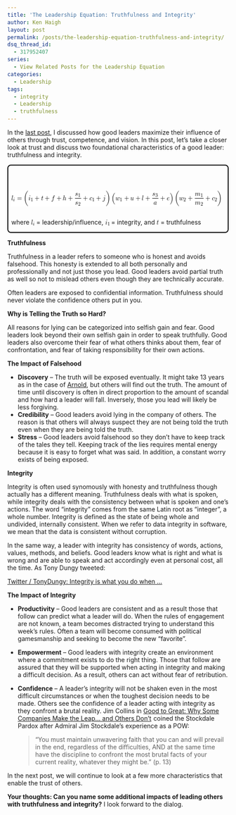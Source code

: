 ```yaml
---
title: 'The Leadership Equation: Truthfulness and Integrity'
author: Ken Haigh
layout: post
permalink: /posts/the-leadership-equation-truthfulness-and-integrity/
dsq_thread_id:
  - 317952407
series:
  - View Related Posts for the Leadership Equation
categories:
  - Leadership
tags:
  - integrity
  - Leadership
  - truthfulness
---
```

In the [last post][1], I discussed how good leaders maximize their influence of others through trust, competence, and vision. In this post, let&#8217;s take a closer look at trust and discuss two foundational characteristics of a good leader: truthfulness and integrity.

<div style="border: 2px solid #000; padding: 7px 7px 0px; margin-bottom: 7px; border-radius: 8px; -moz-border-radius: 8px; -webkit-border-radius: 8px;">
  <p class="ql-left-displayed-equation" style="line-height: 36px;">
    <span class="ql-right-eqno"> &nbsp; </span><span class="ql-left-eqno"> &nbsp; </span><img src="/wp-content/ql-cache/quicklatex.com-1add2105e78d180c2c56e665e406a4db_l3.png" height="36" width="477" class="ql-img-displayed-equation " alt="&#92;&#91; &#108;&#95;&#105;&#32;&#61;&#32;&#92;&#108;&#101;&#102;&#116;&#32;&#40;&#32;&#105;&#95;&#49;&#32;&#43;&#32;&#116;&#32;&#43;&#32;&#102;&#32;&#43;&#32;&#104;&#32;&#43;&#32;&#92;&#102;&#114;&#97;&#99;&#123;&#115;&#95;&#49;&#125;&#123;&#115;&#95;&#50;&#125;&#32;&#43;&#32;&#99;&#95;&#49;&#32;&#43;&#32;&#106;&#92;&#114;&#105;&#103;&#104;&#116;&#32;&#41;&#92;&#108;&#101;&#102;&#116;&#32;&#40;&#32;&#119;&#95;&#49;&#32;&#43;&#32;&#117;&#32;&#43;&#32;&#108;&#32;&#43;&#32;&#92;&#102;&#114;&#97;&#99;&#123;&#115;&#95;&#51;&#125;&#123;&#97;&#125;&#32;&#43;&#32;&#101;&#32;&#92;&#114;&#105;&#103;&#104;&#116;&#32;&#41;&#92;&#108;&#101;&#102;&#116;&#32;&#40;&#32;&#119;&#95;&#50;&#32;&#43;&#32;&#92;&#102;&#114;&#97;&#99;&#123;&#109;&#95;&#49;&#125;&#123;&#109;&#95;&#50;&#125;&#32;&#43;&#32;&#99;&#95;&#50;&#32;&#32;&#92;&#114;&#105;&#103;&#104;&#116;&#32;&#41; &#92;&#93;" title="Rendered by QuickLaTeX.com" />
  </p>
  
  <p>
    where <img src="/wp-content/ql-cache/quicklatex.com-0c4401c34d885cf9bd7f1d7f7e127004_l3.png" class="ql-img-inline-formula " alt="&#108;&#95;&#105;" title="Rendered by QuickLaTeX.com" height="13" width="8" style="vertical-align: -2px;" /> = leadership/influence, <img src="/wp-content/ql-cache/quicklatex.com-1202daca1883d7e6626be304821f78e6_l3.png" class="ql-img-inline-formula " alt="&#105;&#95;&#49;" title="Rendered by QuickLaTeX.com" height="14" width="10" style="vertical-align: -3px;" /> = integrity, and <img src="/wp-content/ql-cache/quicklatex.com-bfc60e817be9a5a218f8c13a616d007e_l3.png" class="ql-img-inline-formula " alt="&#116;" title="Rendered by QuickLaTeX.com" height="10" width="5" style="vertical-align: 0px;" /> = truthfulness
</div>

<!--more-->

**Truthfulness**

Truthfulness in a leader refers to someone who is honest and avoids falsehood. This honesty is extended to all both personally and professionally and not just those you lead. Good leaders avoid partial truth as well so not to mislead others even though they are technically accurate.

Often leaders are exposed to confidential information. Truthfulness should never violate the confidence others put in you.

**Why is Telling the Truth so Hard?**

All reasons for lying can be categorized into selfish gain and fear. Good leaders look beyond their own selfish gain in order to speak truthfully. Good leaders also overcome their fear of what others thinks about them, fear of confrontation, and fear of taking responsibility for their own actions.

**The Impact of Falsehood**

* **Discovery** &#8211; The truth will be exposed eventually. It might take 13 years as in the case of <a href="http://www.washingtonpost.com/blogs/reliable-source/post/schwarzeneggers-love-child-how-did-he-keep-the-secret-so-long/2011/05/17/AF4gd35G_blog.html">Arnold</a>, but others will find out the truth. The amount of time until discovery is often in direct proportion to the amount of scandal and how hard a leader will fall. Inversely, those you lead will likely be less forgiving.
* **Credibility** &#8211; Good leaders avoid lying in the company of others. The reason is that others will always suspect they are not being told the truth even when they are being told the truth.
* **Stress** &#8211; Good leaders avoid falsehood so they don&#8217;t have to keep track of the tales they tell. Keeping track of the lies requires mental energy because it is easy to forget what was said. In addition, a constant worry exists of being exposed.

**Integrity**

Integrity is often used synomously with honesty and truthfulness though actually has a different meaning. Truthfulness deals with what is spoken, while integrity deals with the consistency between what is spoken and one&#8217;s actions. The word &#8220;integrity&#8221; comes from the same Latin root as &#8220;integer&#8221;, a whole number. Integrity is defined as the state of being whole and undivided, internally consistent. When we refer to data integrity in software, we mean that the data is consistent without corruption.

In the same way, a leader with integrity has consistency of words, actions, values, methods, and beliefs. Good leaders know what is right and what is wrong and are able to speak and act accordingly even at personal cost, all the time. As Tony Dungy tweeted:

<a href="http://twitter.com/#!/TonyDungy/status/70971293079576576">Twitter / TonyDungy: Integrity is what you do when &#8230;</a>

**The Impact of Integrity**

* **Productivity** &#8211; Good leaders are consistent and as a result those that follow can predict what a leader will do. When the rules of engagement are not known, a team becomes distracted trying to understand this week&#8217;s rules. Often a team will become consumed with political gamesmanship and seeking to become the new &#8220;favorite&#8221;.
* **Empowerment** &#8211; Good leaders with integrity create an environment where a commitment exists to do the right thing. Those that follow are assured that they will be supported when acting in integrity and making a difficult decision. As a result, others can act without fear of retribution.
* **Confidence** &#8211; A leader&#8217;s integrity will not be shaken even in the most difficult circumstances or when the toughest decision needs to be made. Others see the confidence of a leader acting with integrity as they confront a brutal reality. Jim Collins in <a href="http://www.amazon.com/gp/product/0066620996/ref=as_li_qf_sp_asin_tl?ie=UTF8&#038;tag=kenhaighcom-20&#038;linkCode=as2&#038;camp=217145&#038;creative=399353&#038;creativeASIN=0066620996">Good to Great: Why Some Companies Make the Leap&#8230; and Others Don&#8217;t</a><img src="http://www.assoc-amazon.com/e/ir?t=kenhaighcom-20&#038;l=as2&#038;o=1&#038;a=0066620996&#038;camp=217145&#038;creative=399349" width="1" height="1" border="0" alt="" style="border:none !important; margin:0px !important;" /> coined the Stockdale Pardox after Admiral Jim Stockdale&#8217;s experience as a POW:

    > &#8220;You must maintain unwavering faith that you can and will prevail in the end, regardless of the difficulties, AND at the same time have the discipline to confront the most brutal facts of your current reality, whatever they might be.” (p. 13)

In the next post, we will continue to look at a few more characteristics that enable the trust of others.

**Your thoughts: Can you name some additional impacts of leading others with truthfulness and integrity?** I look forward to the dialog.

<!-- Start Shareaholic Recommendations Automatic -->

<!-- End Shareaholic Recommendations Automatic -->

[1]: /posts/the-leadership-equation-characteristics-of-a-good-leader/
